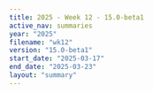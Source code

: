 ```yaml
---
title: 2025 - Week 12 - 15.0-beta1
active_nav: summaries
year: "2025"
filename: "wk12"
version: "15.0-beta1"
start_date: "2025-03-17"
end_date: "2025-03-23"
layout: "summary"
---
```


